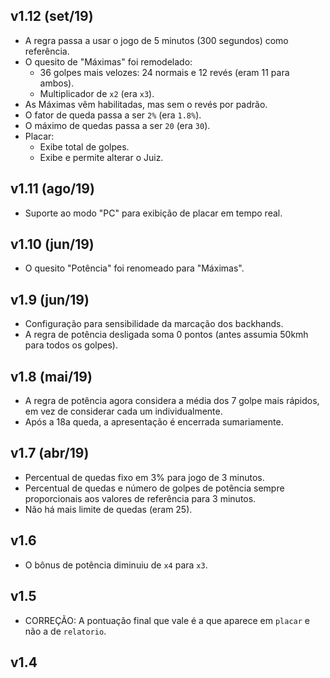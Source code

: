 v1.12 (set/19)
-------------

- A regra passa a usar o jogo de 5 minutos (300 segundos) como referência.
- O quesito de "Máximas" foi remodelado:
    - 36 golpes mais velozes: 24 normais e 12 revés (eram 11 para ambos).
    - Multiplicador de `x2` (era `x3`).
- As Máximas vêm habilitadas, mas sem o revés por padrão.
- O fator de queda passa a ser `2%` (era `1.8%`).
- O máximo de quedas passa a ser `20` (era `30`).
- Placar:
    - Exibe total de golpes.
    - Exibe e permite alterar o Juiz.

v1.11 (ago/19)
-------------

- Suporte ao modo "PC" para exibição de placar em tempo real.

v1.10 (jun/19)
-------------

- O quesito "Potência" foi renomeado para "Máximas".

v1.9 (jun/19)
-------------

- Configuração para sensibilidade da marcação dos backhands.
- A regra de potência desligada soma 0 pontos (antes assumia 50kmh para todos
  os golpes).

v1.8 (mai/19)
-------------

- A regra de potência agora considera a média dos 7 golpe mais rápidos, em vez
  de considerar cada um individualmente.
- Após a 18a queda, a apresentação é encerrada sumariamente.

v1.7 (abr/19)
-------------

- Percentual de quedas fixo em 3% para jogo de 3 minutos.
- Percentual de quedas e número de golpes de potência sempre proporcionais
  aos valores de referência para 3 minutos.
- Não há mais limite de quedas (eram 25).

v1.6
----

- O bônus de potência diminuiu de `x4` para `x3`.

v1.5
----

- CORREÇÃO: A pontuação final que vale é a que aparece em `placar` e não a de
            `relatorio`.

v1.4
----

